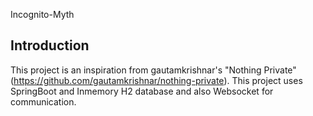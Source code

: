Incognito-Myth

Introduction
----------------
 
This project is an inspiration from gautamkrishnar's "Nothing Private" (https://github.com/gautamkrishnar/nothing-private). This project uses SpringBoot and Inmemory H2 database and also Websocket for communication.
